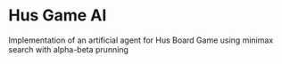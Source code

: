 # Hus Game AI
Implementation of an artificial agent for Hus Board Game using minimax search with alpha-beta prunning

